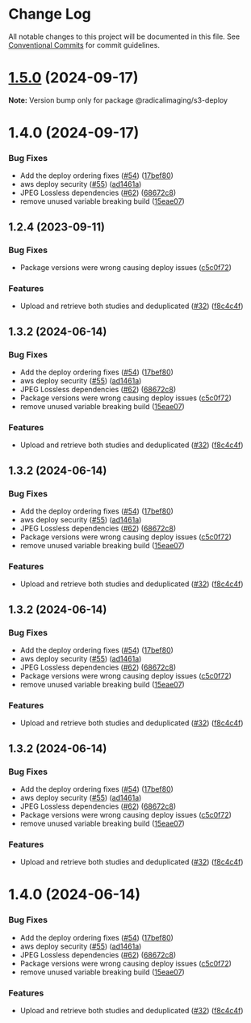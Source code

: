 # Change Log

All notable changes to this project will be documented in this file.
See [Conventional Commits](https://conventionalcommits.org) for commit guidelines.

# [1.5.0](https://github.com/Radical/static-dicomweb/compare/@radicalimaging/s3-deploy@1.4.0...@radicalimaging/s3-deploy@1.5.0) (2024-09-17)

**Note:** Version bump only for package @radicalimaging/s3-deploy

# 1.4.0 (2024-09-17)

### Bug Fixes

- Add the deploy ordering fixes ([#54](https://github.com/Radical/static-dicomweb/issues/54)) ([17bef80](https://github.com/Radical/static-dicomweb/commit/17bef80f3e888a327b2f9e80819900f07c490f8e))
- aws deploy security ([#55](https://github.com/Radical/static-dicomweb/issues/55)) ([ad1461a](https://github.com/Radical/static-dicomweb/commit/ad1461a26cf7c32680a7af4a6baab1ae8deadb74))
- JPEG Lossless dependencies ([#62](https://github.com/Radical/static-dicomweb/issues/62)) ([68672c8](https://github.com/Radical/static-dicomweb/commit/68672c87b98686994f6b1767b00d3bbb366b9225))
- remove unused variable breaking build ([15eae07](https://github.com/Radical/static-dicomweb/commit/15eae078b6b9441b7448be43648a4b76a5a1cc2a))

## 1.2.4 (2023-09-11)

### Bug Fixes

- Package versions were wrong causing deploy issues ([c5c0f72](https://github.com/Radical/static-dicomweb/commit/c5c0f72c355f92a9c833a7433b8c0932732f06fb))

### Features

- Upload and retrieve both studies and deduplicated ([#32](https://github.com/Radical/static-dicomweb/issues/32)) ([f8c4c4f](https://github.com/Radical/static-dicomweb/commit/f8c4c4f29903af2dc34c54c98f2c35e9ac65e2d7))

## 1.3.2 (2024-06-14)

### Bug Fixes

- Add the deploy ordering fixes ([#54](https://github.com/Radical/static-dicomweb/issues/54)) ([17bef80](https://github.com/Radical/static-dicomweb/commit/17bef80f3e888a327b2f9e80819900f07c490f8e))
- aws deploy security ([#55](https://github.com/Radical/static-dicomweb/issues/55)) ([ad1461a](https://github.com/Radical/static-dicomweb/commit/ad1461a26cf7c32680a7af4a6baab1ae8deadb74))
- JPEG Lossless dependencies ([#62](https://github.com/Radical/static-dicomweb/issues/62)) ([68672c8](https://github.com/Radical/static-dicomweb/commit/68672c87b98686994f6b1767b00d3bbb366b9225))
- Package versions were wrong causing deploy issues ([c5c0f72](https://github.com/Radical/static-dicomweb/commit/c5c0f72c355f92a9c833a7433b8c0932732f06fb))
- remove unused variable breaking build ([15eae07](https://github.com/Radical/static-dicomweb/commit/15eae078b6b9441b7448be43648a4b76a5a1cc2a))

### Features

- Upload and retrieve both studies and deduplicated ([#32](https://github.com/Radical/static-dicomweb/issues/32)) ([f8c4c4f](https://github.com/Radical/static-dicomweb/commit/f8c4c4f29903af2dc34c54c98f2c35e9ac65e2d7))

## 1.3.2 (2024-06-14)

### Bug Fixes

- Add the deploy ordering fixes ([#54](https://github.com/Radical/static-dicomweb/issues/54)) ([17bef80](https://github.com/Radical/static-dicomweb/commit/17bef80f3e888a327b2f9e80819900f07c490f8e))
- aws deploy security ([#55](https://github.com/Radical/static-dicomweb/issues/55)) ([ad1461a](https://github.com/Radical/static-dicomweb/commit/ad1461a26cf7c32680a7af4a6baab1ae8deadb74))
- JPEG Lossless dependencies ([#62](https://github.com/Radical/static-dicomweb/issues/62)) ([68672c8](https://github.com/Radical/static-dicomweb/commit/68672c87b98686994f6b1767b00d3bbb366b9225))
- Package versions were wrong causing deploy issues ([c5c0f72](https://github.com/Radical/static-dicomweb/commit/c5c0f72c355f92a9c833a7433b8c0932732f06fb))
- remove unused variable breaking build ([15eae07](https://github.com/Radical/static-dicomweb/commit/15eae078b6b9441b7448be43648a4b76a5a1cc2a))

### Features

- Upload and retrieve both studies and deduplicated ([#32](https://github.com/Radical/static-dicomweb/issues/32)) ([f8c4c4f](https://github.com/Radical/static-dicomweb/commit/f8c4c4f29903af2dc34c54c98f2c35e9ac65e2d7))

## 1.3.2 (2024-06-14)

### Bug Fixes

- Add the deploy ordering fixes ([#54](https://github.com/Radical/static-dicomweb/issues/54)) ([17bef80](https://github.com/Radical/static-dicomweb/commit/17bef80f3e888a327b2f9e80819900f07c490f8e))
- aws deploy security ([#55](https://github.com/Radical/static-dicomweb/issues/55)) ([ad1461a](https://github.com/Radical/static-dicomweb/commit/ad1461a26cf7c32680a7af4a6baab1ae8deadb74))
- JPEG Lossless dependencies ([#62](https://github.com/Radical/static-dicomweb/issues/62)) ([68672c8](https://github.com/Radical/static-dicomweb/commit/68672c87b98686994f6b1767b00d3bbb366b9225))
- Package versions were wrong causing deploy issues ([c5c0f72](https://github.com/Radical/static-dicomweb/commit/c5c0f72c355f92a9c833a7433b8c0932732f06fb))
- remove unused variable breaking build ([15eae07](https://github.com/Radical/static-dicomweb/commit/15eae078b6b9441b7448be43648a4b76a5a1cc2a))

### Features

- Upload and retrieve both studies and deduplicated ([#32](https://github.com/Radical/static-dicomweb/issues/32)) ([f8c4c4f](https://github.com/Radical/static-dicomweb/commit/f8c4c4f29903af2dc34c54c98f2c35e9ac65e2d7))

## 1.3.2 (2024-06-14)

### Bug Fixes

- Add the deploy ordering fixes ([#54](https://github.com/Radical/static-dicomweb/issues/54)) ([17bef80](https://github.com/Radical/static-dicomweb/commit/17bef80f3e888a327b2f9e80819900f07c490f8e))
- aws deploy security ([#55](https://github.com/Radical/static-dicomweb/issues/55)) ([ad1461a](https://github.com/Radical/static-dicomweb/commit/ad1461a26cf7c32680a7af4a6baab1ae8deadb74))
- JPEG Lossless dependencies ([#62](https://github.com/Radical/static-dicomweb/issues/62)) ([68672c8](https://github.com/Radical/static-dicomweb/commit/68672c87b98686994f6b1767b00d3bbb366b9225))
- Package versions were wrong causing deploy issues ([c5c0f72](https://github.com/Radical/static-dicomweb/commit/c5c0f72c355f92a9c833a7433b8c0932732f06fb))
- remove unused variable breaking build ([15eae07](https://github.com/Radical/static-dicomweb/commit/15eae078b6b9441b7448be43648a4b76a5a1cc2a))

### Features

- Upload and retrieve both studies and deduplicated ([#32](https://github.com/Radical/static-dicomweb/issues/32)) ([f8c4c4f](https://github.com/Radical/static-dicomweb/commit/f8c4c4f29903af2dc34c54c98f2c35e9ac65e2d7))

# 1.4.0 (2024-06-14)

### Bug Fixes

- Add the deploy ordering fixes ([#54](https://github.com/Radical/static-dicomweb/issues/54)) ([17bef80](https://github.com/Radical/static-dicomweb/commit/17bef80f3e888a327b2f9e80819900f07c490f8e))
- aws deploy security ([#55](https://github.com/Radical/static-dicomweb/issues/55)) ([ad1461a](https://github.com/Radical/static-dicomweb/commit/ad1461a26cf7c32680a7af4a6baab1ae8deadb74))
- JPEG Lossless dependencies ([#62](https://github.com/Radical/static-dicomweb/issues/62)) ([68672c8](https://github.com/Radical/static-dicomweb/commit/68672c87b98686994f6b1767b00d3bbb366b9225))
- Package versions were wrong causing deploy issues ([c5c0f72](https://github.com/Radical/static-dicomweb/commit/c5c0f72c355f92a9c833a7433b8c0932732f06fb))
- remove unused variable breaking build ([15eae07](https://github.com/Radical/static-dicomweb/commit/15eae078b6b9441b7448be43648a4b76a5a1cc2a))

### Features

- Upload and retrieve both studies and deduplicated ([#32](https://github.com/Radical/static-dicomweb/issues/32)) ([f8c4c4f](https://github.com/Radical/static-dicomweb/commit/f8c4c4f29903af2dc34c54c98f2c35e9ac65e2d7))
